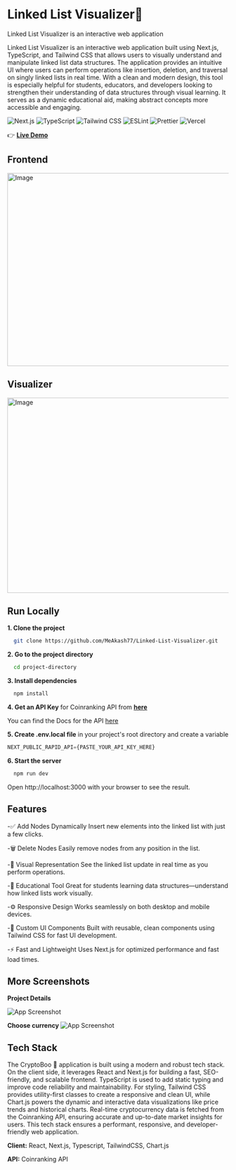 # Linked List Visualizer👻 
Linked List Visualizer is an interactive web application

Linked List Visualizer is an interactive web application built using Next.js, TypeScript, and Tailwind CSS that allows users to visually understand and manipulate linked list data structures. The application provides an intuitive UI where users can perform operations like insertion, deletion, and traversal on singly linked lists in real time. With a clean and modern design, this tool is especially helpful for students, educators, and developers looking to strengthen their understanding of data structures through visual learning. It serves as a dynamic educational aid, making abstract concepts more accessible and engaging.

![Next.js](https://img.shields.io/badge/Next.js-000000?style=flat-square&logo=nextdotjs&logoColor=white)
![TypeScript](https://img.shields.io/badge/TypeScript-3178C6?style=flat-square&logo=typescript&logoColor=white)
![Tailwind CSS](https://img.shields.io/badge/Tailwind_CSS-38B2AC?style=flat-square&logo=tailwindcss&logoColor=white)
![ESLint](https://img.shields.io/badge/ESLint-4B3263?style=flat-square&logo=eslint&logoColor=white)
![Prettier](https://img.shields.io/badge/Prettier-F7B93E?style=flat-square&logo=prettier&logoColor=black)
![Vercel](https://img.shields.io/badge/Vercel-000000?style=flat-square&logo=vercel&logoColor=white)

👉 [**Live Demo**](https://linked-list-visualizer-kappa.vercel.app/)

## Frontend
<img width="959" height="439" alt="Image" src="https://github.com/user-attachments/assets/a97c7728-9618-423c-a09d-84aaf4a9bc75" />

## Visualizer
<img width="959" height="444" alt="Image" src="https://github.com/user-attachments/assets/64648b88-fdf5-46a0-88f2-9cbb977f0b54" />

## Run Locally

**1. Clone the project**

```bash
  git clone https://github.com/MeAkash77/Linked-List-Visualizer.git
```

**2. Go to the project directory**

```bash
  cd project-directory
```

**3. Install dependencies**

```bash
  npm install
```

**4. Get an API Key** for Coinranking API from [**here**](https://rapidapi.com/Coinranking/api/coinranking1/)

You can find the Docs for the API [here](https://developers.coinranking.com/api/documentation)  

**5. Create .env.local file** in your project's root directory and create a variable
```js
NEXT_PUBLIC_RAPID_API={PASTE_YOUR_API_KEY_HERE}
```

**6. Start the server**

```bash
  npm run dev
```
Open http://localhost:3000 with your browser to see the result.


## Features

-✅ Add Nodes Dynamically
Insert new elements into the linked list with just a few clicks.

-🗑️ Delete Nodes
Easily remove nodes from any position in the list.

-👀 Visual Representation
See the linked list update in real time as you perform operations.

-🧠 Educational Tool
Great for students learning data structures—understand how linked lists work visually.

-⚙️ Responsive Design
Works seamlessly on both desktop and mobile devices.

-🎨 Custom UI Components
Built with reusable, clean components using Tailwind CSS for fast UI development.

-⚡ Fast and Lightweight
Uses Next.js for optimized performance and fast load times.


## More Screenshots
**Project Details**

![App Screenshot](https://github.com/user-attachments/assets/7ed4a1e6-7ed2-4ea6-b87b-348e0ef44f53)

**Choose currency**
![App Screenshot](https://github.com/user-attachments/assets/14dc5616-8fdc-4ff4-ac48-ec43aa5d4646)

## Tech Stack
The CryptoBoo 👻 application is built using a modern and robust tech stack. On the client side, it leverages React and Next.js for building a fast, SEO-friendly, and scalable frontend. TypeScript is used to add static typing and improve code reliability and maintainability. For styling, Tailwind CSS provides utility-first classes to create a responsive and clean UI, while Chart.js powers the dynamic and interactive data visualizations like price trends and historical charts. Real-time cryptocurrency data is fetched from the Coinranking API, ensuring accurate and up-to-date market insights for users. This tech stack ensures a performant, responsive, and developer-friendly web application.

**Client:** React, Next.js, Typescript,  TailwindCSS, Chart.js

**API:** Coinranking API
